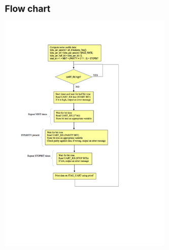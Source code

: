 # Flow chart

![alt text](https://github.com/ChristianPalmiero/UART-protocol/blob/master/Flow_chart.jpg)

